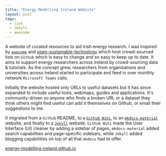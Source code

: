 ```yaml
---
title: "Energy Modelling Ireland Website"
layout: post
tags:
  - link
  - Jekyll
  - awesome
---
```

A website of curated resources to aid Irish energy research.  I was inspired by [`awesome`](https://github.com/sindresorhus/awesome) and [open-sustainable-technology](https://github.com/protontypes/open-sustainable-technology) which host crowd-sourced lists on `Github` which is easy to change and so easy to keep up to date.  It aims to support energy researchers across Ireland by crowd-sourcing data & tutorials.  As the concept grew, researchers from organisations and universities across Ireland started to participate and feed in over monthly network `Microsoft Teams` calls.

Initially the website hosted only URLs to useful datasets but it has since expanded to include useful tools, webmaps, guides and applications.  It's community-driven so anyone who finds a broken URL or a dataset they think others might find useful can add it themselves on Github, or email their suggestions to me.  

It migrated from a `Github` README, to a [`Github Wiki`](https://docs.github.com/en/communities/documenting-your-project-with-wikis/about-wikis), to an [`mkdocs-material`](https://squidfunk.github.io/mkdocs-material/) website, and finally to a [`Jekyll`](https://docs.github.com/en/pages/setting-up-a-github-pages-site-with-jekyll/about-github-pages-and-jekyll) website.  `Github Wiki` made the User Interface (UI) cleaner by adding a sidebar of pages, `mkdocs-material` added search capabilities and page-specific sidebars, while `Jekyll` added blogging capabilities on top of all that `mkdocs` had to offer.

<div><a href="https://energy-modelling-ireland.github.io" class="btn btn--primary">energy-modelling-ireland.github.io</a></div>